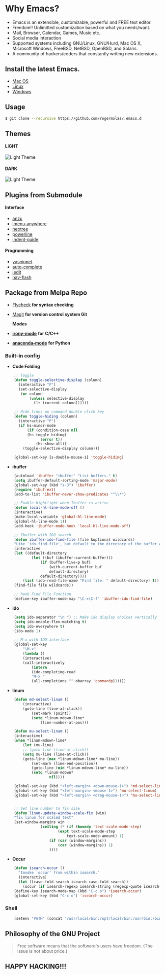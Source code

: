 # Why Emacs?

* Emacs is an extensible, customizable, powerful and FREE text editor.
* Freedom!! Unlimitted customization based on what you needs/want.
* Mail, Browser, Calendar, Games, Music etc.
* Social media interaction
* Supported systems including GNU/Linux, GNU/Hurd, Mac OS X, Microsoft Windows, FreeBSD, NetBSD, OpenBSD, and Solaris.
* A community of hackers/coders that constantly writing new extensions.

## Install the latest Emacs.
* [Mac OS](http://wikemacs.org/wiki/Installing_Emacs_on_OS_X)
* [Linux](https://www.gnu.org/software/emacs/)
* [Windows](https://www.gnu.org/software/emacs/)

## Usage

``` bash
$ git clone --recursive https://github.com/rogermolas/.emacs.d
```

## Themes

#### LIGHT
![Light Theme](https://raw.githubusercontent.com/rogermolas/emacs-config/master/theme/light.png)

#### DARK
![Light Theme](https://raw.githubusercontent.com/rogermolas/emacs-config/master/theme/dark.png)


## Plugins from Submodule
#### Interface
* [anzu](https://github.com/syohex/emacs-anzu)
* [imenu-anywhere](https://github.com/vspinu/imenu-anywhere)
* [neotree](https://github.com/jaypei/emacs-neotree)
* [powerline](https://github.com/jonathanchu/emacs-powerline)
* [indent-guide](https://github.com/DarthFennec/highlight-indent-guides)

#### Programming
* [yasnippet](https://github.com/joaotavora/yasnippet)
* [auto-complete](https://github.com/auto-complete/auto-complete)
* [iedit](https://github.com/victorhge/iedit)
* [nav-flash](https://github.com/rolandwalker/nav-flash)

## Package from Melpa Repo
* [Flycheck](http://www.flycheck.org/en/latest) **for syntax checking**
* [Magit](https://github.com/magit/magit) **for version control system Git**
  
  **Modes**
* [**irony-mode**](https://github.com/Sarcasm/irony-mode) **for C/C++**
* [**anaconda-mode**](https://github.com/proofit404/anaconda-mode) **for Python**


### Built-in config
* **Code Folding**
```lisp
    ;; Toggle
    (defun toggle-selective-display (column)
      (interactive "P")
      (set-selective-display
       (or column
           (unless selective-display
             (1+ (current-column))))))

    ;; Hide lines on command double click key
    (defun toggle-hiding (column)
      (interactive "P")
      (if hs-minor-mode
          (if (condition-case nil
		  (hs-toggle-hiding)
                (error t))
              (hs-show-all))
        (toggle-selective-display column)))

    (global-set-key [s-double-mouse-1] 'toggle-hiding)
```

* **ibuffer**
```lisp
    (autoload 'ibuffer "ibuffer" "List buffers." t)
    (setq ibuffer-default-sorting-mode 'major-mode)
    (global-set-key (kbd "s-3") 'ibuffer)
    (require 'ibuf-ext)
    (add-to-list 'ibuffer-never-show-predicates "^\\*")

    ;; Enable hightlight when Ibuffer is active
    (defun local-hl-line-mode-off ()
    (interactive)
    (make-local-variable 'global-hl-line-mode)
    (global-hl-line-mode 1))
    (add-hook 'ibuffer-mode-hook 'local-hl-line-mode-off)

    ;; Ibuffer with IDO search
    (defun ibuffer-ido-find-file (file &optional wildcards)
    "Like `ido-find-file', but default to the directory of the buffer at point."
    (interactive
    (let ((default-directory
            (let ((buf (ibuffer-current-buffer)))
                (if (buffer-live-p buf)
                    (with-current-buffer buf
                    default-directory)
                default-directory))))
        (list (ido-read-file-name "Find file: " default-directory) t)))
    (find-file file wildcards))

    ;; hook Find File Function
    (define-key ibuffer-mode-map "\C-x\C-f" 'ibuffer-ido-find-file)
```

* **ido**
```lisp
    (setq ido-separator "\n ") ;; Make ido display choices vertically
    (setq ido-enable-flex-matching t)
    (setq ido-everywhere t)
    (ido-mode 1)

    ;; M-x with IDO interface
    (global-set-key
        "\M-x"
        (lambda ()
        (interactive)
        (call-interactively
            (intern
            (ido-completing-read
            "M-x "
            (all-completions "" obarray 'commandp))))))
```

* **linum**
```lisp
    (defun md-select-linum ()
        (interactive)
        (goto-line (line-at-click))
            (set-mark (point))
            (setq *linum-mdown-line*
                (line-number-at-pos)))

    (defun mu-select-linum ()
    (interactive)
    (when *linum-mdown-line*
        (let (mu-line)
        ;; (goto-line (line-at-click))
        (setq mu-line (line-at-click))
        (goto-line (max *linum-mdown-line* mu-line))
            (set-mark (line-end-position))
            (goto-line (min *linum-mdown-line* mu-line))
            (setq *linum-mdown*
                    nil))))

    (global-set-key (kbd "<left-margin> <down-mouse-1>") 'md-select-linum)
    (global-set-key (kbd "<left-margin> <mouse-1>") 'mu-select-linum)
    (global-set-key (kbd "<left-margin> <drag-mouse-1>") 'mu-select-linum)


    ;; Set line number to fix size
    (defun linum-update-window-scale-fix (win)
    "fix linum for scaled text"
    (set-window-margins win
                (ceiling (* (if (boundp 'text-scale-mode-step)
                        (expt text-scale-mode-step
                            text-scale-mode-amount) 1)
                    (if (car (window-margins))
                        (car (window-margins)) 1)
                    ))))
```

* **Occur**
``` lisp
    (defun isearch-occur ()
      "Invoke `occur' from within isearch."
      (interactive)
      (let ((case-fold-search isearch-case-fold-search))
        (occur (if isearch-regexp isearch-string (regexp-quote isearch-string)))))
    (define-key isearch-mode-map (kbd "C-c o") 'isearch-occur)
    (global-set-key (kbd "C-c o") 'isearch-occur)
```

### Shell
```lisp
    (setenv "PATH" (concat "/usr/local/bin:/opt/local/bin:/usr/bin:/bin" (getenv "PATH")))
```


## Philosophy of the GNU Project
> Free software means that the software's users have freedom. (The issue is not about price.) 


## HAPPY HACKING!!!
